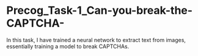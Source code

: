 # Precog_Task-1_Can-you-break-the-CAPTCHA-
In this task, I have trained a neural network to extract text from images, essentially training a model to break CAPTCHAs.
